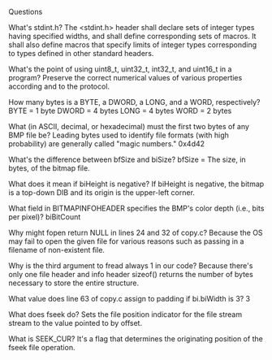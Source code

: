 Questions

What's stdint.h?
The <stdint.h> header shall declare sets of integer types having specified widths, and shall define corresponding sets of macros. It shall also define macros that specify limits of integer types corresponding to types defined in other standard headers.

What's the point of using uint8_t, uint32_t, int32_t, and uint16_t in a program?
Preserve the correct numerical values of various properties according and to the protocol.

How many bytes is a BYTE, a DWORD, a LONG, and a WORD, respectively?
BYTE = 1 byte DWORD = 4 bytes LONG = 4 bytes WORD = 2 bytes

What (in ASCII, decimal, or hexadecimal) must the first two bytes of any BMP file be? Leading bytes used to identify file formats (with high probability) are generally called "magic numbers."
0x4d42

What's the difference between bfSize and biSize?
bfSize = The size, in bytes, of the bitmap file.

What does it mean if biHeight is negative?
If biHeight is negative, the bitmap is a top-down DIB and its origin is the upper-left corner.

What field in BITMAPINFOHEADER specifies the BMP's color depth (i.e., bits per pixel)?
biBitCount

Why might fopen return NULL in lines 24 and 32 of copy.c?
Because the OS may fail to open the given file for various reasons such as passing in a filename of non-existent file.

Why is the third argument to fread always 1 in our code?
Because there's only one file header and info header sizeof() returns the number of bytes necessary to store the entire structure.

What value does line 63 of copy.c assign to padding if bi.biWidth is 3?
3

What does fseek do?
Sets the file position indicator for the file stream stream to the value pointed to by offset.

What is SEEK_CUR?
It's a flag that determines the originating position of the fseek file operation.
